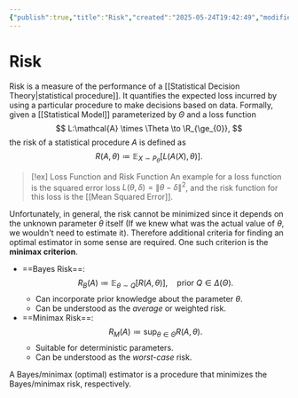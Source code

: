 ```yaml
---
{"publish":true,"title":"Risk","created":"2025-05-24T19:42:49","modified":"2025-05-24T20:14:35","cssclasses":""}
---
```



# Risk

Risk is a measure of the performance of a [[Statistical Decision Theory\|statistical procedure]]. It quantifies the expected loss incurred by using a particular procedure to make decisions based on data.
Formally, given a [[Statistical Model]] parameterized by $\Theta$ and a loss function
$$
L:\mathcal{A} \times \Theta \to \R_{\ge_{0}},
$$
the risk of a statistical procedure $A$ is defined as
$$
R(A, \theta) \coloneqq \mathbb{E}_{X\sim P_{\theta}}[L(A(X),\theta)].
$$

> [!ex] Loss Function and Risk Function
> An example for a loss function is the squared error loss $L(\theta ,\delta )=\|\theta -\delta \|^{2}$, and the risk function for this loss is the [[Mean Squared Error]].

Unfortunately, in general, the risk cannot be minimized since it depends on the unknown parameter $\theta$ itself (If we knew what was the actual value of $\theta$, we wouldn't need to estimate it). Therefore additional criteria for finding an optimal estimator in some sense are required. One such criterion is the **minimax criterion**.

- ==Bayes Risk==: $$R_{B}(A)\coloneqq \mathbb{E}_{\theta \sim Q}[R(A,\theta)],\quad \text{prior }Q\in\Delta(\Theta).$$
    - Can incorporate prior knowledge about the parameter $\theta$.
    - Can be understood as the *average* or weighted risk.
- ==Minimax Risk==: $$R_{M}(A)\coloneqq \sup_{\theta\in\Theta }R(A,\theta).$$
    - Suitable for deterministic parameters.
    - Can be understood as the *worst-case* risk.

A Bayes/minimax (optimal) estimator is a procedure that minimizes the Bayes/minimax risk, respectively.
